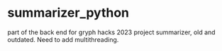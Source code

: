 # summarizer_python
part of the back end for gryph hacks 2023 project summarizer, old and outdated. Need to add multithreading. 
